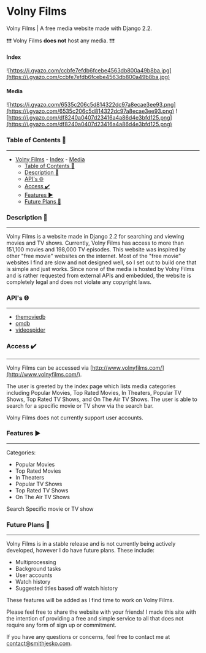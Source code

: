 # Volny Films

Volny Films | A free media website made with Django 2.2.

❗❗❗ Volny Films **does not** host any media. ❗❗❗

#### Index
![https://i.gyazo.com/ccbfe7efdb6fcebe4563db800a49b8ba.jpg](https://i.gyazo.com/ccbfe7efdb6fcebe4563db800a49b8ba.jpg)
#### Media
![https://i.gyazo.com/6535c206c5d814322dc97a8ecae3ee93.png](https://i.gyazo.com/6535c206c5d814322dc97a8ecae3ee93.png)
![https://i.gyazo.com/df8240a0407d23416a4a86d4e3bfd125.png](https://i.gyazo.com/df8240a0407d23416a4a86d4e3bfd125.png)

### Table of Contents 📜

---

- [Volny Films](#volny-films)
      - [Index](#index)
      - [Media](#media)
    - [Table of Contents 📜](#table-of-contents-)
    - [Description 📘](#description-)
    - [API's 🌐](#apis-)
    - [Access ✔️](#access-️)
    - [Features ▶️](#features-️)
    - [Future Plans 🚀](#future-plans-)

### Description 📘

---

Volny Films is a website made in Django 2.2 for searching and viewing movies and TV shows. Currently, Volny Films has access to more than 151,100 movies and 198,000 TV episodes. This website was inspired by other "free movie" websites on the internet. Most of the "free movie" websites I find are slow and not designed well, so I set out to build one that is simple and just works. Since none of the media is hosted by Volny Films and is rather requested from external APIs and embedded, the website is completely legal and does not violate any copyright laws.

### API's 🌐

---

- [themoviedb](https://www.themoviedb.org/documentation/api)
- [omdb](https://www.omdbapi.com/)
- [videospider](https://videospider.in/account.php)

### Access ✔️

---

Volny Films can be accessed via [http://www.volnyfilms.com/](http://www.volnyfilms.com/).

The user is greeted by the index page which lists media categories including Popular Movies, Top Rated Movies, In Theaters, Popular TV Shows, Top Rated TV Shows, and On The Air TV Shows. The user is able to search for a specific movie or TV show via the search bar.

Volny Films does not currently support user accounts.

### Features ▶️

---

Categories:

- Popular Movies
- Top Rated Movies
- In Theaters
- Popular TV Shows
- Top Rated TV Shows
- On The Air TV Shows

Search Specific movie or TV show

### Future Plans 🚀

---

Volny Films is in a stable release and is not currently being actively developed, however I do have future plans. These include:

- Multiprocessing
- Background tasks
- User accounts
- Watch history
- Suggested titles based off watch history

These features will be added as I find time to work on Volny Films.

Please feel free to share the website with your friends! I made this site with the intention of providing a free and simple service to all that does not require any form of sign up or commitment.

If you have any questions or concerns, feel free to contact me at <contact@smithjesko.com>.